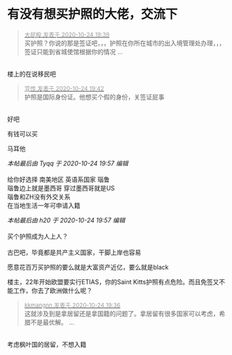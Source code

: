 # 有没有想买护照的大佬，交流下


<div class="quote"><blockquote><font size="2"><a href="https://www.hostloc.com/forum.php?mod=redirect&amp;goto=findpost&amp;pid=9347208&amp;ptid=758060" target="_blank"><font color="#999999">大屁股 发表于 2020-10-24 19:39</font></a></font><br />
买护照？你说的那是签证吧，，，护照在你所在城市的出入境管理处办理，，，签证只能到省城使馆根据你的情况 ...</blockquote></div><br />
楼上的在说移民吧

<div class="quote"><blockquote><font size="2"><a href="https://www.hostloc.com/forum.php?mod=redirect&amp;goto=findpost&amp;pid=9347215&amp;ptid=758060" target="_blank"><font color="#999999">宣传 发表于 2020-10-24 19:42</font></a></font><br />
护照是国际身份证。他想买个假的身份，关签证屁事</blockquote></div><br />
好吧

有钱可以买

马耳他

<i class="pstatus"> 本帖最后由 Tyqq 于 2020-10-24 19:57 编辑 </i><br />
<br />
给你好选择 南美地区 英语系国家 瑙鲁<br />
瑙鲁边上就是墨西哥 穿过墨西哥就是US<br />
瑙鲁和ZH没有外交关系<br />
在当地生活一年可申请入籍 

<i class="pstatus"> 本帖最后由 h20 于 2020-10-24 19:57 编辑 </i><br />
<br />
买个护照成为人上人？<br />
<br />
古巴吧，毕竟都是共产主义国家，干脚上岸也容易

愿意花百万买护照的要么就是大富资产近亿，要么就是black 

楼主，22年开始欧盟要实行ETIAS，你的Saint Kitts护照有点危险。而且免签又不能工作，你去了欧洲做什么呢？

<div class="quote"><blockquote><font size="2"><a href="https://www.hostloc.com/forum.php?mod=redirect&amp;goto=findpost&amp;pid=9347196&amp;ptid=758060" target="_blank"><font color="#999999">kkmangnn 发表于 2020-10-24 19:36</font></a></font><br />
这就涉及到是拿居留还是拿国籍的问题了。拿居留有很多国家可以考虑，希腊不是最优解。 ...</blockquote></div><br />
考虑枫叶国的居留，不想入籍
